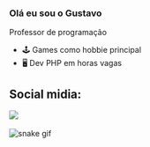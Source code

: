 ### Olá eu sou o Gustavo

Professor de programação

- 🕹 Games como hobbie principal
- 🖥 Dev PHP em horas vagas


<div>
<h2>Social midia:</h2>
<a href="https://www.linkedin.com/in/gustavo-linhares-907b67181"><img src="https://img.shields.io/badge/linkedin-%230077B5.svg?style=for-the-badge&logo=linkedin&logoColor=white"></a>&nbsp
</div>

  
![snake gif](https://github.com/GustavoViniciusDev/GustavoViniciusDev/blob/output/github-contribution-grid-snake.svg)

